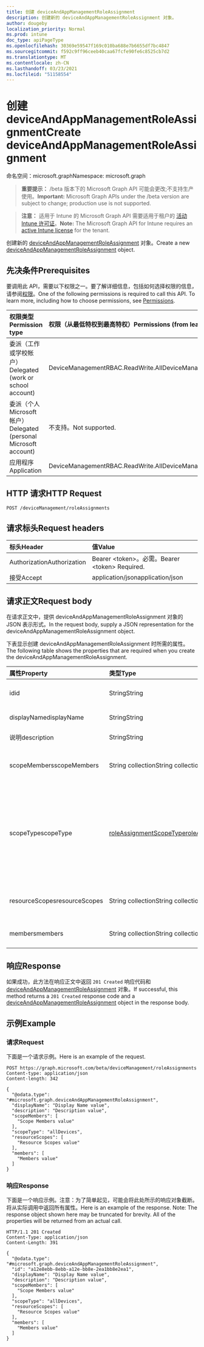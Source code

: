 ```yaml
---
title: 创建 deviceAndAppManagementRoleAssignment
description: 创建新的 deviceAndAppManagementRoleAssignment 对象。
author: dougeby
localization_priority: Normal
ms.prod: intune
doc_type: apiPageType
ms.openlocfilehash: 30369e59547f169c010ba688e7b6655df7bc4847
ms.sourcegitcommit: f592c9ff96ceeb40caa67fcfe90fe6c8525cb7d2
ms.translationtype: MT
ms.contentlocale: zh-CN
ms.lasthandoff: 03/23/2021
ms.locfileid: "51158554"
---
```

# <a name="create-deviceandappmanagementroleassignment"></a><span data-ttu-id="3a132-103">创建 deviceAndAppManagementRoleAssignment</span><span class="sxs-lookup"><span data-stu-id="3a132-103">Create deviceAndAppManagementRoleAssignment</span></span>

<span data-ttu-id="3a132-104">命名空间：microsoft.graph</span><span class="sxs-lookup"><span data-stu-id="3a132-104">Namespace: microsoft.graph</span></span>

> <span data-ttu-id="3a132-105">**重要提示：** /beta 版本下的 Microsoft Graph API 可能会更改;不支持生产使用。</span><span class="sxs-lookup"><span data-stu-id="3a132-105">**Important:** Microsoft Graph APIs under the /beta version are subject to change; production use is not supported.</span></span>

> <span data-ttu-id="3a132-106">**注意：** 适用于 Intune 的 Microsoft Graph API 需要适用于租户的 [活动 Intune 许可证](https://go.microsoft.com/fwlink/?linkid=839381)。</span><span class="sxs-lookup"><span data-stu-id="3a132-106">**Note:** The Microsoft Graph API for Intune requires an [active Intune license](https://go.microsoft.com/fwlink/?linkid=839381) for the tenant.</span></span>

<span data-ttu-id="3a132-107">创建新的 [deviceAndAppManagementRoleAssignment](../resources/intune-rbac-deviceandappmanagementroleassignment.md) 对象。</span><span class="sxs-lookup"><span data-stu-id="3a132-107">Create a new [deviceAndAppManagementRoleAssignment](../resources/intune-rbac-deviceandappmanagementroleassignment.md) object.</span></span>

## <a name="prerequisites"></a><span data-ttu-id="3a132-108">先决条件</span><span class="sxs-lookup"><span data-stu-id="3a132-108">Prerequisites</span></span>
<span data-ttu-id="3a132-p101">要调用此 API，需要以下权限之一。要了解详细信息，包括如何选择权限的信息，请参阅[权限](/graph/permissions-reference)。</span><span class="sxs-lookup"><span data-stu-id="3a132-p101">One of the following permissions is required to call this API. To learn more, including how to choose permissions, see [Permissions](/graph/permissions-reference).</span></span>

|<span data-ttu-id="3a132-111">权限类型</span><span class="sxs-lookup"><span data-stu-id="3a132-111">Permission type</span></span>|<span data-ttu-id="3a132-112">权限（从最低特权到最高特权）</span><span class="sxs-lookup"><span data-stu-id="3a132-112">Permissions (from least to most privileged)</span></span>|
|:---|:---|
|<span data-ttu-id="3a132-113">委派（工作或学校帐户）</span><span class="sxs-lookup"><span data-stu-id="3a132-113">Delegated (work or school account)</span></span>|<span data-ttu-id="3a132-114">DeviceManagementRBAC.ReadWrite.All</span><span class="sxs-lookup"><span data-stu-id="3a132-114">DeviceManagementRBAC.ReadWrite.All</span></span>|
|<span data-ttu-id="3a132-115">委派（个人 Microsoft 帐户）</span><span class="sxs-lookup"><span data-stu-id="3a132-115">Delegated (personal Microsoft account)</span></span>|<span data-ttu-id="3a132-116">不支持。</span><span class="sxs-lookup"><span data-stu-id="3a132-116">Not supported.</span></span>|
|<span data-ttu-id="3a132-117">应用程序</span><span class="sxs-lookup"><span data-stu-id="3a132-117">Application</span></span>|<span data-ttu-id="3a132-118">DeviceManagementRBAC.ReadWrite.All</span><span class="sxs-lookup"><span data-stu-id="3a132-118">DeviceManagementRBAC.ReadWrite.All</span></span>|

## <a name="http-request"></a><span data-ttu-id="3a132-119">HTTP 请求</span><span class="sxs-lookup"><span data-stu-id="3a132-119">HTTP Request</span></span>
<!-- {
  "blockType": "ignored"
}
-->
``` http
POST /deviceManagement/roleAssignments
```

## <a name="request-headers"></a><span data-ttu-id="3a132-120">请求标头</span><span class="sxs-lookup"><span data-stu-id="3a132-120">Request headers</span></span>
|<span data-ttu-id="3a132-121">标头</span><span class="sxs-lookup"><span data-stu-id="3a132-121">Header</span></span>|<span data-ttu-id="3a132-122">值</span><span class="sxs-lookup"><span data-stu-id="3a132-122">Value</span></span>|
|:---|:---|
|<span data-ttu-id="3a132-123">Authorization</span><span class="sxs-lookup"><span data-stu-id="3a132-123">Authorization</span></span>|<span data-ttu-id="3a132-124">Bearer &lt;token&gt;。必需。</span><span class="sxs-lookup"><span data-stu-id="3a132-124">Bearer &lt;token&gt; Required.</span></span>|
|<span data-ttu-id="3a132-125">接受</span><span class="sxs-lookup"><span data-stu-id="3a132-125">Accept</span></span>|<span data-ttu-id="3a132-126">application/json</span><span class="sxs-lookup"><span data-stu-id="3a132-126">application/json</span></span>|

## <a name="request-body"></a><span data-ttu-id="3a132-127">请求正文</span><span class="sxs-lookup"><span data-stu-id="3a132-127">Request body</span></span>
<span data-ttu-id="3a132-128">在请求正文中，提供 deviceAndAppManagementRoleAssignment 对象的 JSON 表示形式。</span><span class="sxs-lookup"><span data-stu-id="3a132-128">In the request body, supply a JSON representation for the deviceAndAppManagementRoleAssignment object.</span></span>

<span data-ttu-id="3a132-129">下表显示创建 deviceAndAppManagementRoleAssignment 时所需的属性。</span><span class="sxs-lookup"><span data-stu-id="3a132-129">The following table shows the properties that are required when you create the deviceAndAppManagementRoleAssignment.</span></span>

|<span data-ttu-id="3a132-130">属性</span><span class="sxs-lookup"><span data-stu-id="3a132-130">Property</span></span>|<span data-ttu-id="3a132-131">类型</span><span class="sxs-lookup"><span data-stu-id="3a132-131">Type</span></span>|<span data-ttu-id="3a132-132">说明</span><span class="sxs-lookup"><span data-stu-id="3a132-132">Description</span></span>|
|:---|:---|:---|
|<span data-ttu-id="3a132-133">id</span><span class="sxs-lookup"><span data-stu-id="3a132-133">id</span></span>|<span data-ttu-id="3a132-134">String</span><span class="sxs-lookup"><span data-stu-id="3a132-134">String</span></span>|<span data-ttu-id="3a132-135">实体的键。</span><span class="sxs-lookup"><span data-stu-id="3a132-135">Key of the entity.</span></span> <span data-ttu-id="3a132-136">此为只读，且自动生成。</span><span class="sxs-lookup"><span data-stu-id="3a132-136">This is read-only and automatically generated.</span></span> <span data-ttu-id="3a132-137">继承自 [roleAssignment](../resources/intune-rbac-roleassignment.md)</span><span class="sxs-lookup"><span data-stu-id="3a132-137">Inherited from [roleAssignment](../resources/intune-rbac-roleassignment.md)</span></span>|
|<span data-ttu-id="3a132-138">displayName</span><span class="sxs-lookup"><span data-stu-id="3a132-138">displayName</span></span>|<span data-ttu-id="3a132-139">String</span><span class="sxs-lookup"><span data-stu-id="3a132-139">String</span></span>|<span data-ttu-id="3a132-140">角色分配的显示或友好名称。</span><span class="sxs-lookup"><span data-stu-id="3a132-140">The display or friendly name of the role Assignment.</span></span> <span data-ttu-id="3a132-141">继承自 [roleAssignment](../resources/intune-rbac-roleassignment.md)</span><span class="sxs-lookup"><span data-stu-id="3a132-141">Inherited from [roleAssignment](../resources/intune-rbac-roleassignment.md)</span></span>|
|<span data-ttu-id="3a132-142">说明</span><span class="sxs-lookup"><span data-stu-id="3a132-142">description</span></span>|<span data-ttu-id="3a132-143">String</span><span class="sxs-lookup"><span data-stu-id="3a132-143">String</span></span>|<span data-ttu-id="3a132-144">角色分配的说明。</span><span class="sxs-lookup"><span data-stu-id="3a132-144">Description of the Role Assignment.</span></span> <span data-ttu-id="3a132-145">继承自 [roleAssignment](../resources/intune-rbac-roleassignment.md)</span><span class="sxs-lookup"><span data-stu-id="3a132-145">Inherited from [roleAssignment](../resources/intune-rbac-roleassignment.md)</span></span>|
|<span data-ttu-id="3a132-146">scopeMembers</span><span class="sxs-lookup"><span data-stu-id="3a132-146">scopeMembers</span></span>|<span data-ttu-id="3a132-147">String collection</span><span class="sxs-lookup"><span data-stu-id="3a132-147">String collection</span></span>|<span data-ttu-id="3a132-148">角色作用域成员安全组的 ID 列表。</span><span class="sxs-lookup"><span data-stu-id="3a132-148">List of ids of role scope member security groups.</span></span>  <span data-ttu-id="3a132-149">这些是 Azure Active Directory 中的 ID。</span><span class="sxs-lookup"><span data-stu-id="3a132-149">These are IDs from Azure Active Directory.</span></span> <span data-ttu-id="3a132-150">继承自 [roleAssignment](../resources/intune-rbac-roleassignment.md)</span><span class="sxs-lookup"><span data-stu-id="3a132-150">Inherited from [roleAssignment](../resources/intune-rbac-roleassignment.md)</span></span>|
|<span data-ttu-id="3a132-151">scopeType</span><span class="sxs-lookup"><span data-stu-id="3a132-151">scopeType</span></span>|[<span data-ttu-id="3a132-152">roleAssignmentScopeType</span><span class="sxs-lookup"><span data-stu-id="3a132-152">roleAssignmentScopeType</span></span>](../resources/intune-rbac-roleassignmentscopetype.md)|<span data-ttu-id="3a132-153">指定角色分配的范围类型。</span><span class="sxs-lookup"><span data-stu-id="3a132-153">Specifies the type of scope for a Role Assignment.</span></span> <span data-ttu-id="3a132-154">默认类型"ResourceScope"允许分配 ResourceScopes。</span><span class="sxs-lookup"><span data-stu-id="3a132-154">Default type 'ResourceScope' allows assignment of ResourceScopes.</span></span> <span data-ttu-id="3a132-155">对于"AllDevices"、"AllLicensedUsers"和"AllDevicesAndLicensedUsers"，ResourceScopes 属性应留空。</span><span class="sxs-lookup"><span data-stu-id="3a132-155">For 'AllDevices', 'AllLicensedUsers', and 'AllDevicesAndLicensedUsers', the ResourceScopes property should be left empty.</span></span> <span data-ttu-id="3a132-156">继承自 [roleAssignment](../resources/intune-rbac-roleassignment.md)。</span><span class="sxs-lookup"><span data-stu-id="3a132-156">Inherited from [roleAssignment](../resources/intune-rbac-roleassignment.md).</span></span> <span data-ttu-id="3a132-157">可取值为：`resourceScope`、`allDevices`、`allLicensedUsers`、`allDevicesAndLicensedUsers`。</span><span class="sxs-lookup"><span data-stu-id="3a132-157">Possible values are: `resourceScope`, `allDevices`, `allLicensedUsers`, `allDevicesAndLicensedUsers`.</span></span>|
|<span data-ttu-id="3a132-158">resourceScopes</span><span class="sxs-lookup"><span data-stu-id="3a132-158">resourceScopes</span></span>|<span data-ttu-id="3a132-159">String collection</span><span class="sxs-lookup"><span data-stu-id="3a132-159">String collection</span></span>|<span data-ttu-id="3a132-160">角色作用域成员安全组的 ID 列表。</span><span class="sxs-lookup"><span data-stu-id="3a132-160">List of ids of role scope member security groups.</span></span>  <span data-ttu-id="3a132-161">这些是 Azure Active Directory 中的 ID。</span><span class="sxs-lookup"><span data-stu-id="3a132-161">These are IDs from Azure Active Directory.</span></span> <span data-ttu-id="3a132-162">继承自 [roleAssignment](../resources/intune-rbac-roleassignment.md)</span><span class="sxs-lookup"><span data-stu-id="3a132-162">Inherited from [roleAssignment](../resources/intune-rbac-roleassignment.md)</span></span>|
|<span data-ttu-id="3a132-163">members</span><span class="sxs-lookup"><span data-stu-id="3a132-163">members</span></span>|<span data-ttu-id="3a132-164">String collection</span><span class="sxs-lookup"><span data-stu-id="3a132-164">String collection</span></span>|<span data-ttu-id="3a132-165">角色成员安全组的 ID 列表。</span><span class="sxs-lookup"><span data-stu-id="3a132-165">The list of ids of role member security groups.</span></span> <span data-ttu-id="3a132-166">这些是 Azure Active Directory 中的 ID。</span><span class="sxs-lookup"><span data-stu-id="3a132-166">These are IDs from Azure Active Directory.</span></span>|



## <a name="response"></a><span data-ttu-id="3a132-167">响应</span><span class="sxs-lookup"><span data-stu-id="3a132-167">Response</span></span>
<span data-ttu-id="3a132-168">如果成功，此方法在响应正文中返回 `201 Created` 响应代码和 [deviceAndAppManagementRoleAssignment](../resources/intune-rbac-deviceandappmanagementroleassignment.md) 对象。</span><span class="sxs-lookup"><span data-stu-id="3a132-168">If successful, this method returns a `201 Created` response code and a [deviceAndAppManagementRoleAssignment](../resources/intune-rbac-deviceandappmanagementroleassignment.md) object in the response body.</span></span>

## <a name="example"></a><span data-ttu-id="3a132-169">示例</span><span class="sxs-lookup"><span data-stu-id="3a132-169">Example</span></span>

### <a name="request"></a><span data-ttu-id="3a132-170">请求</span><span class="sxs-lookup"><span data-stu-id="3a132-170">Request</span></span>
<span data-ttu-id="3a132-171">下面是一个请求示例。</span><span class="sxs-lookup"><span data-stu-id="3a132-171">Here is an example of the request.</span></span>
``` http
POST https://graph.microsoft.com/beta/deviceManagement/roleAssignments
Content-type: application/json
Content-length: 342

{
  "@odata.type": "#microsoft.graph.deviceAndAppManagementRoleAssignment",
  "displayName": "Display Name value",
  "description": "Description value",
  "scopeMembers": [
    "Scope Members value"
  ],
  "scopeType": "allDevices",
  "resourceScopes": [
    "Resource Scopes value"
  ],
  "members": [
    "Members value"
  ]
}
```

### <a name="response"></a><span data-ttu-id="3a132-172">响应</span><span class="sxs-lookup"><span data-stu-id="3a132-172">Response</span></span>
<span data-ttu-id="3a132-p109">下面是一个响应示例。注意：为了简单起见，可能会将此处所示的响应对象截断。将从实际调用中返回所有属性。</span><span class="sxs-lookup"><span data-stu-id="3a132-p109">Here is an example of the response. Note: The response object shown here may be truncated for brevity. All of the properties will be returned from an actual call.</span></span>
``` http
HTTP/1.1 201 Created
Content-Type: application/json
Content-Length: 391

{
  "@odata.type": "#microsoft.graph.deviceAndAppManagementRoleAssignment",
  "id": "a12e8ebb-8ebb-a12e-bb8e-2ea1bb8e2ea1",
  "displayName": "Display Name value",
  "description": "Description value",
  "scopeMembers": [
    "Scope Members value"
  ],
  "scopeType": "allDevices",
  "resourceScopes": [
    "Resource Scopes value"
  ],
  "members": [
    "Members value"
  ]
}
```




